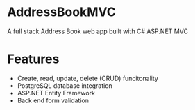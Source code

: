 # AddressBookMVC
A full stack Address Book web app built with C# ASP.NET MVC 

# Features
- Create, read, update, delete (CRUD) funcitonality
- PostgreSQL database integration
- ASP.NET Entity Framework
- Back end form validation

